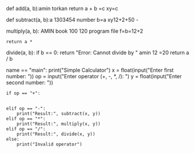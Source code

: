 def add(a, b):amin torkan
    return a + b =c xy=c 

def subtract(a, b):a 1303454 number b=a xy12+2+50
    - 

 multiply(a, b): AMIN book 100 120 program file f=b=12+2

    return a *

 divide(a, b):
    if b == 0:
        return "Error: Cannot divide by "  amin 12 =20
    return a / b 

 name == "main":
    print("Simple Calculator")
    x = float(input("Enter first number: "))
    op = input("Enter operator (+, -, *, /): ")
    y = float(input("Enter second number: "))

    if op == "+": 


    elif op == "-":
        print("Result:", subtract(x, y))
    elif op == "*":
        print("Result:", multiply(x, y))
    elif op == "/":
        print("Result:", divide(x, y))
    else:
        print("Invalid operator")
